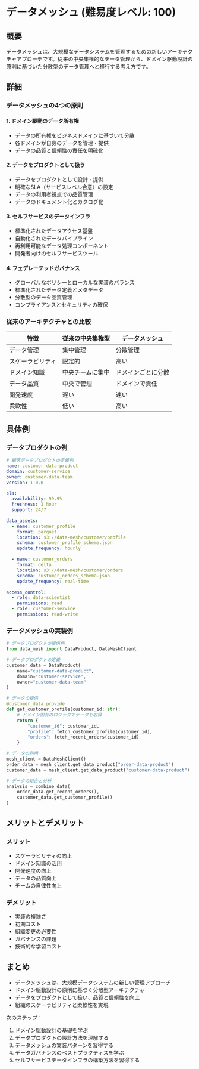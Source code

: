 # データメッシュ (難易度レベル: 100)

## 概要
データメッシュは、大規模なデータシステムを管理するための新しいアーキテクチャアプローチです。従来の中央集権的なデータ管理から、ドメイン駆動設計の原則に基づいた分散型のデータ管理へと移行する考え方です。

## 詳細

### データメッシュの4つの原則

#### 1. ドメイン駆動のデータ所有権
- データの所有権をビジネスドメインに基づいて分散
- 各ドメインが自身のデータを管理・提供
- データの品質と信頼性の責任を明確化

#### 2. データをプロダクトとして扱う
- データをプロダクトとして設計・提供
- 明確なSLA（サービスレベル合意）の設定
- データの利用者視点での品質管理
- データのドキュメント化とカタログ化

#### 3. セルフサービスのデータインフラ
- 標準化されたデータアクセス基盤
- 自動化されたデータパイプライン
- 再利用可能なデータ処理コンポーネント
- 開発者向けのセルフサービスツール

#### 4. フェデレーテッドガバナンス
- グローバルなポリシーとローカルな実装のバランス
- 標準化されたデータ定義とメタデータ
- 分散型のデータ品質管理
- コンプライアンスとセキュリティの確保

### 従来のアーキテクチャとの比較

| 特徴 | 従来の中央集権型 | データメッシュ |
|------|----------------|--------------|
| データ管理 | 集中管理 | 分散管理 |
| スケーラビリティ | 限定的 | 高い |
| ドメイン知識 | 中央チームに集中 | ドメインごとに分散 |
| データ品質 | 中央で管理 | ドメインで責任 |
| 開発速度 | 遅い | 速い |
| 柔軟性 | 低い | 高い |

## 具体例

### データプロダクトの例
```yaml
# 顧客データプロダクトの定義例
name: customer-data-product
domain: customer-service
owner: customer-data-team
version: 1.0.0

sla:
  availability: 99.9%
  freshness: 1 hour
  support: 24/7

data_assets:
  - name: customer_profile
    format: parquet
    location: s3://data-mesh/customer/profile
    schema: customer_profile_schema.json
    update_frequency: hourly

  - name: customer_orders
    format: delta
    location: s3://data-mesh/customer/orders
    schema: customer_orders_schema.json
    update_frequency: real-time

access_control:
  - role: data-scientist
    permissions: read
  - role: customer-service
    permissions: read-write
```

### データメッシュの実装例
```python
# データプロダクトの提供例
from data_mesh import DataProduct, DataMeshClient

# データプロダクトの定義
customer_data = DataProduct(
    name="customer-data-product",
    domain="customer-service",
    owner="customer-data-team"
)

# データの提供
@customer_data.provide
def get_customer_profile(customer_id: str):
    # ドメイン固有のロジックでデータを取得
    return {
        "customer_id": customer_id,
        "profile": fetch_customer_profile(customer_id),
        "orders": fetch_recent_orders(customer_id)
    }

# データの利用
mesh_client = DataMeshClient()
order_data = mesh_client.get_data_product("order-data-product")
customer_data = mesh_client.get_data_product("customer-data-product")

# データの結合と分析
analysis = combine_data(
    order_data.get_recent_orders(),
    customer_data.get_customer_profile()
)
```

## メリットとデメリット

### メリット
- スケーラビリティの向上
- ドメイン知識の活用
- 開発速度の向上
- データの品質向上
- チームの自律性向上

### デメリット
- 実装の複雑さ
- 初期コスト
- 組織変更の必要性
- ガバナンスの課題
- 技術的な学習コスト

## まとめ
- データメッシュは、大規模データシステムの新しい管理アプローチ
- ドメイン駆動設計の原則に基づく分散型アーキテクチャ
- データをプロダクトとして扱い、品質と信頼性を向上
- 組織のスケーラビリティと柔軟性を実現

次のステップ：
1. ドメイン駆動設計の基礎を学ぶ
2. データプロダクトの設計方法を理解する
3. データメッシュの実装パターンを習得する
4. データガバナンスのベストプラクティスを学ぶ
5. セルフサービスデータインフラの構築方法を習得する 
